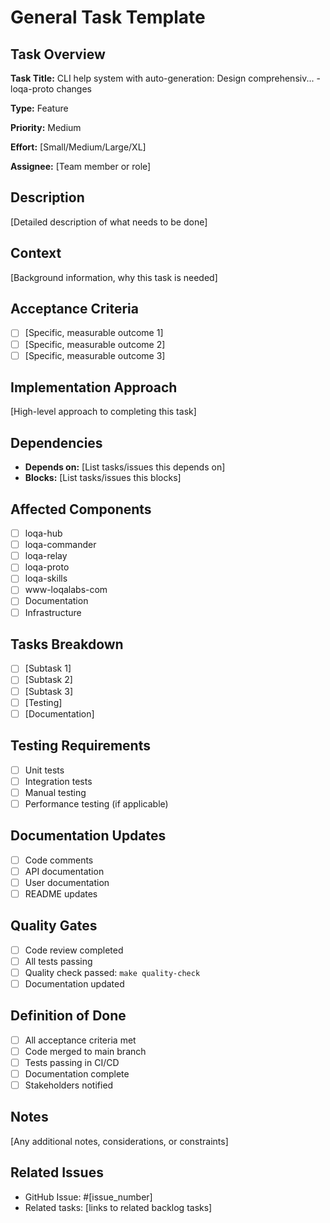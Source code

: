 # General Task Template

## Task Overview
**Task Title:** CLI help system with auto-generation: Design comprehensiv... - loqa-proto changes

**Type:** Feature

**Priority:** Medium

**Effort:** [Small/Medium/Large/XL]

**Assignee:** [Team member or role]

## Description
[Detailed description of what needs to be done]

## Context
[Background information, why this task is needed]

## Acceptance Criteria
- [ ] [Specific, measurable outcome 1]
- [ ] [Specific, measurable outcome 2]
- [ ] [Specific, measurable outcome 3]

## Implementation Approach
[High-level approach to completing this task]

## Dependencies
- **Depends on:** [List tasks/issues this depends on]
- **Blocks:** [List tasks/issues this blocks]

## Affected Components
- [ ] loqa-hub
- [ ] loqa-commander
- [ ] loqa-relay
- [ ] loqa-proto
- [ ] loqa-skills
- [ ] www-loqalabs-com
- [ ] Documentation
- [ ] Infrastructure

## Tasks Breakdown
- [ ] [Subtask 1]
- [ ] [Subtask 2]
- [ ] [Subtask 3]
- [ ] [Testing]
- [ ] [Documentation]

## Testing Requirements
- [ ] Unit tests
- [ ] Integration tests
- [ ] Manual testing
- [ ] Performance testing (if applicable)

## Documentation Updates
- [ ] Code comments
- [ ] API documentation
- [ ] User documentation
- [ ] README updates

## Quality Gates
- [ ] Code review completed
- [ ] All tests passing
- [ ] Quality check passed: `make quality-check`
- [ ] Documentation updated

## Definition of Done
- [ ] All acceptance criteria met
- [ ] Code merged to main branch
- [ ] Tests passing in CI/CD
- [ ] Documentation complete
- [ ] Stakeholders notified

## Notes
[Any additional notes, considerations, or constraints]

## Related Issues
- GitHub Issue: #[issue_number]
- Related tasks: [links to related backlog tasks]